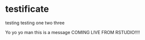 # testificate
testing testing one two three


Yo yo yo man this is a message COMING LIVE FROM RSTUDIO!!!!